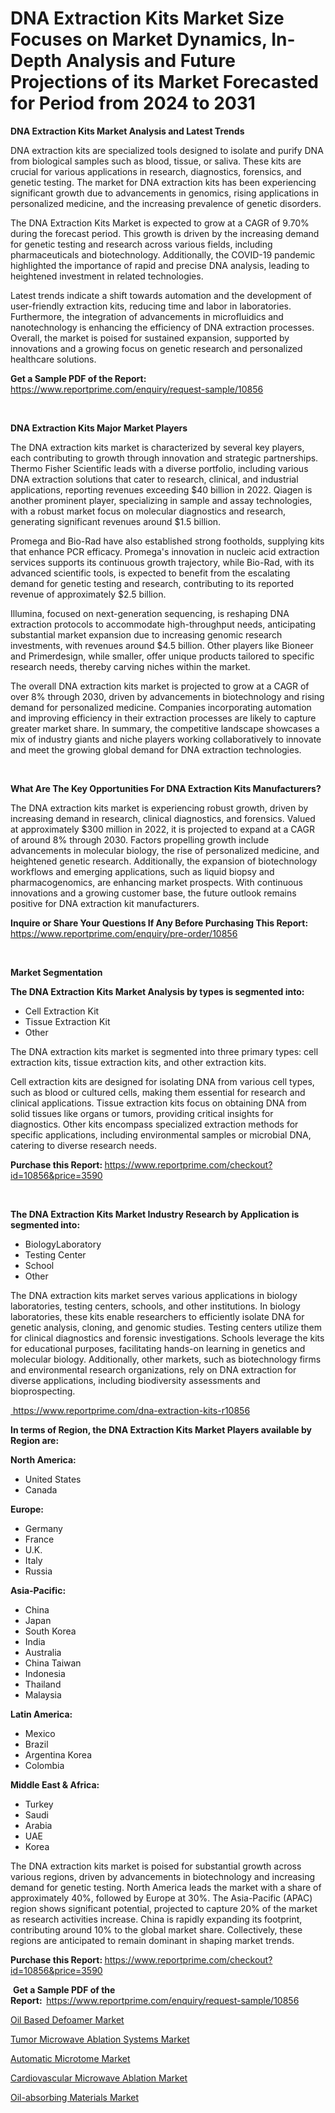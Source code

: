 <p><h1>DNA Extraction Kits Market Size Focuses on Market Dynamics, In-Depth Analysis and Future Projections of its Market Forecasted for Period from 2024 to 2031</h1></p><p><strong>DNA Extraction Kits Market Analysis and Latest Trends</strong></p>
<p><p>DNA extraction kits are specialized tools designed to isolate and purify DNA from biological samples such as blood, tissue, or saliva. These kits are crucial for various applications in research, diagnostics, forensics, and genetic testing. The market for DNA extraction kits has been experiencing significant growth due to advancements in genomics, rising applications in personalized medicine, and the increasing prevalence of genetic disorders.</p><p>The DNA Extraction Kits Market is expected to grow at a CAGR of 9.70% during the forecast period. This growth is driven by the increasing demand for genetic testing and research across various fields, including pharmaceuticals and biotechnology. Additionally, the COVID-19 pandemic highlighted the importance of rapid and precise DNA analysis, leading to heightened investment in related technologies.</p><p>Latest trends indicate a shift towards automation and the development of user-friendly extraction kits, reducing time and labor in laboratories. Furthermore, the integration of advancements in microfluidics and nanotechnology is enhancing the efficiency of DNA extraction processes. Overall, the market is poised for sustained expansion, supported by innovations and a growing focus on genetic research and personalized healthcare solutions.</p></p>
<p><strong>Get a Sample PDF of the Report:&nbsp;</strong> <a href="https://www.reportprime.com/enquiry/request-sample/10856">https://www.reportprime.com/enquiry/request-sample/10856</a></p>
<p>&nbsp;</p>
<p><strong>DNA Extraction Kits Major Market Players</strong></p>
<p><p>The DNA extraction kits market is characterized by several key players, each contributing to growth through innovation and strategic partnerships. Thermo Fisher Scientific leads with a diverse portfolio, including various DNA extraction solutions that cater to research, clinical, and industrial applications, reporting revenues exceeding $40 billion in 2022. Qiagen is another prominent player, specializing in sample and assay technologies, with a robust market focus on molecular diagnostics and research, generating significant revenues around $1.5 billion.</p><p>Promega and Bio-Rad have also established strong footholds, supplying kits that enhance PCR efficacy. Promega's innovation in nucleic acid extraction services supports its continuous growth trajectory, while Bio-Rad, with its advanced scientific tools, is expected to benefit from the escalating demand for genetic testing and research, contributing to its reported revenue of approximately $2.5 billion.</p><p>Illumina, focused on next-generation sequencing, is reshaping DNA extraction protocols to accommodate high-throughput needs, anticipating substantial market expansion due to increasing genomic research investments, with revenues around $4.5 billion. Other players like Bioneer and Primerdesign, while smaller, offer unique products tailored to specific research needs, thereby carving niches within the market.</p><p>The overall DNA extraction kits market is projected to grow at a CAGR of over 8% through 2030, driven by advancements in biotechnology and rising demand for personalized medicine. Companies incorporating automation and improving efficiency in their extraction processes are likely to capture greater market share. In summary, the competitive landscape showcases a mix of industry giants and niche players working collaboratively to innovate and meet the growing global demand for DNA extraction technologies.</p></p>
<p>&nbsp;</p>
<p><strong>What Are The Key Opportunities For DNA Extraction Kits Manufacturers?</strong></p>
<p><p>The DNA extraction kits market is experiencing robust growth, driven by increasing demand in research, clinical diagnostics, and forensics. Valued at approximately $300 million in 2022, it is projected to expand at a CAGR of around 8% through 2030. Factors propelling growth include advancements in molecular biology, the rise of personalized medicine, and heightened genetic research. Additionally, the expansion of biotechnology workflows and emerging applications, such as liquid biopsy and pharmacogenomics, are enhancing market prospects. With continuous innovations and a growing customer base, the future outlook remains positive for DNA extraction kit manufacturers.</p></p>
<p><strong>Inquire or Share Your Questions If Any Before Purchasing This Report:</strong> <a href="https://www.reportprime.com/enquiry/pre-order/10856">https://www.reportprime.com/enquiry/pre-order/10856</a></p>
<p>&nbsp;</p>
<p><strong>Market Segmentation</strong></p>
<p><strong>The DNA Extraction Kits Market Analysis by types is segmented into:</strong></p>
<p><ul><li>Cell Extraction Kit</li><li>Tissue Extraction Kit</li><li>Other</li></ul></p>
<p><p>The DNA extraction kits market is segmented into three primary types: cell extraction kits, tissue extraction kits, and other extraction kits. </p><p>Cell extraction kits are designed for isolating DNA from various cell types, such as blood or cultured cells, making them essential for research and clinical applications. Tissue extraction kits focus on obtaining DNA from solid tissues like organs or tumors, providing critical insights for diagnostics. Other kits encompass specialized extraction methods for specific applications, including environmental samples or microbial DNA, catering to diverse research needs.</p></p>
<p><strong>Purchase this Report:&nbsp;</strong><a href="https://www.reportprime.com/checkout?id=10856&price=3590">https://www.reportprime.com/checkout?id=10856&price=3590</a></p>
<p>&nbsp;</p>
<p><strong>The DNA Extraction Kits Market Industry Research by Application is segmented into:</strong></p>
<p><ul><li>BiologyLaboratory</li><li>Testing Center</li><li>School</li><li>Other</li></ul></p>
<p><p>The DNA extraction kits market serves various applications in biology laboratories, testing centers, schools, and other institutions. In biology laboratories, these kits enable researchers to efficiently isolate DNA for genetic analysis, cloning, and genomic studies. Testing centers utilize them for clinical diagnostics and forensic investigations. Schools leverage the kits for educational purposes, facilitating hands-on learning in genetics and molecular biology. Additionally, other markets, such as biotechnology firms and environmental research organizations, rely on DNA extraction for diverse applications, including biodiversity assessments and bioprospecting.</p></p>
<p><a href="https://www.reportprime.com/dna-extraction-kits-r10856">&nbsp;https://www.reportprime.com/dna-extraction-kits-r10856</a></p>
<p><strong>In terms of Region, the DNA Extraction Kits Market Players available by Region are:</strong></p>
<p>
    <p> <strong> North America: </strong>
        <ul>
            <li>United States</li>
            <li>Canada</li>
        </ul>
        </p> 
    <p> <strong> Europe: </strong>
        <ul>
            <li>Germany</li>
            <li>France</li>
            <li>U.K.</li>
            <li>Italy</li>
            <li>Russia</li>
        </ul>
        </p> 
    <p> <strong> Asia-Pacific: </strong>
        <ul>
            <li>China</li>
            <li>Japan</li>
            <li>South Korea</li>
            <li>India</li>
            <li>Australia</li>
            <li>China Taiwan</li>
            <li>Indonesia</li>
            <li>Thailand</li>
            <li>Malaysia</li>
        </ul>
        </p> 
    <p> <strong> Latin America: </strong>
        <ul>
            <li>Mexico</li>
            <li>Brazil</li>
            <li>Argentina Korea</li>
            <li>Colombia</li>
        </ul>
        </p> 
    <p> <strong> Middle East & Africa: </strong>
        <ul>
            <li>Turkey</li>
            <li>Saudi</li>
            <li>Arabia</li>
            <li>UAE</li>
            <li>Korea</li>
        </ul>
    </p>
    </p>
<p><p>The DNA extraction kits market is poised for substantial growth across various regions, driven by advancements in biotechnology and increasing demand for genetic testing. North America leads the market with a share of approximately 40%, followed by Europe at 30%. The Asia-Pacific (APAC) region shows significant potential, projected to capture 20% of the market as research activities increase. China is rapidly expanding its footprint, contributing around 10% to the global market share. Collectively, these regions are anticipated to remain dominant in shaping market trends.</p></p>
<p><strong>Purchase this Report: </strong><a href="https://www.reportprime.com/checkout?id=10856&price=3590">https://www.reportprime.com/checkout?id=10856&price=3590</a></p>
<p>&nbsp;<strong>Get a Sample PDF of the Report:&nbsp;&nbsp;</strong><a href="https://www.reportprime.com/enquiry/request-sample/10856">https://www.reportprime.com/enquiry/request-sample/10856</a></p>
<p><strong></strong></p>
<p><p><a href="https://www.linkedin.com/pulse/global-oil-based-defoamer-market-trends-forecasts-strategic-5fzye?trackingId=dlwxIp6SToWJ9tZJD1r2Jw%3D%3D">Oil Based Defoamer Market</a></p><p><a href="https://medium.com/@obiemante_40648/the-tumor-microwave-ablation-systems-market-has-experienced-impressive-growth-in-recent-years-b05beaa8fef0">Tumor Microwave Ablation Systems Market</a></p><p><a href="https://www.linkedin.com/pulse/global-automatic-microtome-industry-analysis-share-growth-8nbpe?trackingId=V5yeCqJYR6m6AgcIK%2BHlvA%3D%3D">Automatic Microtome Market</a></p><p><a href="https://medium.com/@ikeschumm30/the-cardiovascular-microwave-ablation-market-industry-provides-a-comprehensive-and-current-c0f203035fb1">Cardiovascular Microwave Ablation Market</a></p><p><a href="https://issuu.com/reportprime-2/docs/oil-absorbing-materials-market-size_712a53affa7217">Oil-absorbing Materials Market</a></p></p>